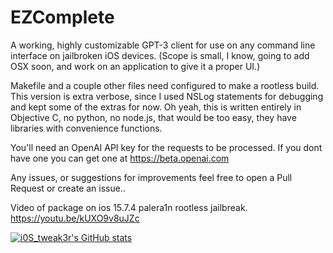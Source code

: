 # EZComplete
A working, highly customizable GPT-3 client for use on any command line interface on jailbroken iOS devices.  (Scope is small, I know, going to add OSX soon, and work on an application 
to give it a proper UI.) 

Makefile and a couple other files need configured to make a rootless build. This version is extra verbose,
since I used NSLog statements
for debugging and kept some of the extras for now. Oh yeah, this is written entirely in Objective C, no python, no node.js, that would be too easy, they have libraries with convenience functions.


You'll need an OpenAI API key for the requests to be processed.  If you dont have one you can get one at https://beta.openai.com

Any issues, or suggestions for improvements feel free to open a Pull Request or create an issue..  


Video of package on ios 15.7.4 palera1n rootless jailbreak.
https://youtu.be/kUXO9v8uJZc


[![i0S_tweak3r's GitHub stats](https://github-readme-stats.vercel.app/api?username=tweaker177)](https://github.com/tweaker177/github-readme-stats)











